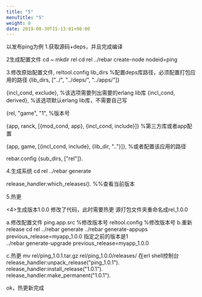 ```yaml
---
title: "5"
menuTitle: "5"
weight: 0
date: 2019-08-30T15:13:01+08:00
---
```

以发布ping为例
1.获取源码+deps，并且完成编译

2生成配置文件
cd ~
mkdir rel
cd rel
../rebar create-node nodeid=ping

3.修改原始配置文件, 
reltool.config
lib_dirs %配置deps库路径，必须配置打包应用的路径
{lib_dirs, ["../", "../deps/", "../apps/"]}

{incl_cond, exclude}, %该选项需要列出需要的erlang lib库
{incl_cond, derived}, %该选项默认erlang lib库，不需要自己写


{rel, "game", "1", %版本号

{app, ranck, [{mod_cond, app}, {incl_cond, include}]} %第三方库或者app配置

{app, game, [{incl_cond, include}, {lib_dir, ".."}]}, %或者配置该应用的路径


rebar.config
{sub_dirs, ["rel"]}.

4.生成系统
cd rel
../rebar generate


release_handler:which_releases(). %%查看当前版本


5.热更

<4>生成版本1.0.0
修改了代码，此时需要热更
源打包文件夹重命名成rel_1.0.0

a.修改配置文件
ping.app.src %修改版本号
reltool.config %修改版本号
 b.重新release
cd rel
../rebar generate
../rebar generate-appups previous_release=myapp_1.0.0 指定之前的版本是1    
../rebar generate-upgrade previous_release=myapp_1.0.0 



c.热更
mv rel/ping_1.0.1.tar.gz rel/ping_1.0.0/releases/
在erl shell控制台
release_handler:unpack_release("ping_1.0.1").
release_handler:install_release("1.0.1"). 
release_handler:make_permanent("1.0.1").

ok，热更新完成



